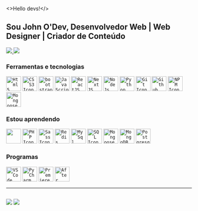 <>Hello devs!</> 
## Sou John O'Dev, Desenvolvedor Web | Web Designer | Criador de Conteúdo

<a href="https://github.com/John-o-dev?tab=repositories">
<img heigth="180em" src="https://github-readme-stats.vercel.app/api?username=John-o-dev&show_icons=true&theme=dracula&hide_border=true">
<img heigth="180em" src="https://github-readme-stats.vercel.app/api/top-langs/?username=John-o-dev&layout=compact&theme=dracula&hide_border=true)](https://github.com/anuraghazra/github-readme-stats">

</a>

### Ferramentas e tecnologias

<code><img width="40px" src="https://cdn.jsdelivr.net/gh/devicons/devicon/icons/html5/html5-original-wordmark.svg" alt="Html5 Icon"/></code>
<code><img width="40px" src="https://cdn.jsdelivr.net/gh/devicons/devicon/icons/css3/css3-original-wordmark.svg" alt="CSS3 Icon"/></code>
<code><img width="40px" src="https://cdn.jsdelivr.net/gh/devicons/devicon@latest/icons/bootstrap/bootstrap-original.svg" alt="bootstrap Icon" /></code>
<code><img width="40px" src="https://cdn.jsdelivr.net/gh/devicons/devicon/icons/javascript/javascript-original.svg" alt="JavaScript Icon"/></code>
<code><img width="40px" src="https://cdn.jsdelivr.net/gh/devicons/devicon@latest/icons/react/react-original-wordmark.svg" alt="ReactJS Icon" /></code>
<code><img width="40px" src="https://cdn.jsdelivr.net/gh/devicons/devicon@latest/icons/nextjs/nextjs-original.svg" alt="NextJS Icon"/></code>
<code><img width="40px" src="https://cdn.jsdelivr.net/gh/devicons/devicon@latest/icons/nodejs/nodejs-original-wordmark.svg" alt="NodeJs Icon"/></code>
<code><img width="40px" src="https://cdn.jsdelivr.net/gh/devicons/devicon@latest/icons/python/python-original-wordmark.svg" alt="Python Icon"/></code>
<code><img width="40px" src="https://cdn.jsdelivr.net/gh/devicons/devicon@latest/icons/git/git-plain-wordmark.svg" alt="Git Icon"/></code>
<code><img width="40px" src="https://cdn.jsdelivr.net/gh/devicons/devicon@latest/icons/github/github-original-wordmark.svg" alt="Github Icon"/></code>
<code><img width="40px" src="https://cdn.jsdelivr.net/gh/devicons/devicon@latest/icons/npm/npm-original-wordmark.svg" alt="NPM Icon"/></code>
<code><img width="40px" src="https://cdn.jsdelivr.net/gh/devicons/devicon@latest/icons/microsoftsqlserver/microsoftsqlserver-original-wordmark.svg" alt="Mongoose Icon"/></code>
         
### Estou aprendendo

<code><img width="40px" src="https://cdn.jsdelivr.net/gh/devicons/devicon@latest/icons/angular/angular-original.svg" /></code>
<code><img width="40px" src="https://cdn.jsdelivr.net/gh/devicons/devicon@latest/icons/php/php-original.svg" alt="PHP Icon"/></code>
<code><img width="40px" src="https://cdn.jsdelivr.net/gh/devicons/devicon@latest/icons/sass/sass-original.svg" alt="Sass Icon"/></code>
<code><img width="40px" src="https://cdn.jsdelivr.net/gh/devicons/devicon@latest/icons/redis/redis-plain-wordmark.svg" alt="Redis Icon"/></code>
<code><img width="40px" src="https://cdn.jsdelivr.net/gh/devicons/devicon/icons/mysql/mysql-original-wordmark.svg" alt="MySql Icon"/></code>
<code><img width="40px" src="https://cdn.jsdelivr.net/gh/devicons/devicon@latest/icons/azuresqldatabase/azuresqldatabase-original.svg" alt="SQL Icon"/></code>
<code><img width="40px" src="https://cdn.jsdelivr.net/gh/devicons/devicon@latest/icons/mongoose/mongoose-original.svg" alt="Mongoose Icon"/></code>
<code><img width="40px" src="https://cdn.jsdelivr.net/gh/devicons/devicon@latest/icons/mongodb/mongodb-original.svg" alt="MongoDB Icon"/></code>
<code><img width="40px" src="https://cdn.jsdelivr.net/gh/devicons/devicon@latest/icons/postgresql/postgresql-original.svg" alt="Postgresql Icon"/></code>

### Programas

<code><img width="40px" src="https://cdn.jsdelivr.net/gh/devicons/devicon/icons/vscode/vscode-original-wordmark.svg" alt="VSCode Icon"/></code>
<code><img width="40px" src="https://cdn.jsdelivr.net/gh/devicons/devicon@latest/icons/pycharm/pycharm-original.svg" alt="PyCharm Icon"/></code>
<code><img width="40px" src="https://cdn.jsdelivr.net/gh/devicons/devicon@latest/icons/premierepro/premierepro-original.svg" alt="Premiere Icon"/></code>
<code><img width="40px" src="https://cdn.jsdelivr.net/gh/devicons/devicon@latest/icons/aftereffects/aftereffects-original.svg" alt="After Icon"/></code>

----
  
  ##
 
<div> 
  <a href="[https://www.youtube.com/channel/UC_-uuuZbY0AAt9CViNzvc-Q](https://www.youtube.com/@johnodev7672)" target="_blank"><img src="https://img.shields.io/badge/YouTube-FF0000?style=for-the-badge&logo=youtube&logoColor=white" target="_blank"></a>
  <a href="https://instagram.com/john_o_dev" target="_blank"><img src="https://img.shields.io/badge/-Instagram-%23E4405F?style=for-the-badge&logo=instagram&logoColor=white" target="_blank"></a>
  
</div>
